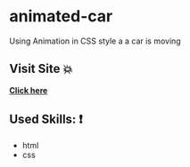 # animated-car
Using Animation in CSS style a a car is moving



 ## Visit Site :boom:
 
 **[Click here](https://karam-zomlut.github.io/animated-car/)**


## Used Skills: :exclamation:

- html
- css
 

